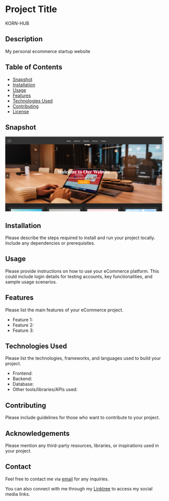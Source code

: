 # Project Title

KORN-HUB

## Description

My personal ecommerce startup website

## Table of Contents

- [Snapshot](#snapshot)
- [Installation](#installation)
- [Usage](#usage)
- [Features](#features)
- [Technologies Used](#technologies-used)
- [Contributing](#contributing)
- [License](#license)

## Snapshot

![Website Snapshot](Screenshot/snapshot.png)


## Installation

Please describe the steps required to install and run your project locally. Include any dependencies or prerequisites.

## Usage

Please provide instructions on how to use your eCommerce platform. This could include login details for testing accounts, key functionalities, and sample usage scenarios.

## Features

Please list the main features of your eCommerce project.

- Feature 1: 
- Feature 2: 
- Feature 3: 

## Technologies Used

Please list the technologies, frameworks, and languages used to build your project.

- Frontend: 
- Backend: 
- Database: 
- Other tools/libraries/APIs used: 

## Contributing

Please include guidelines for those who want to contribute to your project.

## Acknowledgements

Please mention any third-party resources, libraries, or inspirations used in your project.

## Contact

Feel free to contact me via [email](rexford.addo26@gmail.com) for any inquiries.

You can also connect with me through my [Linktree](https://linktr.ee/kotnemesis) to access my social media links.

